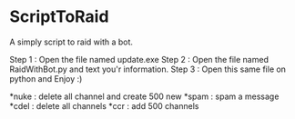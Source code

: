 # ScriptToRaid
A simply script to raid with a bot.

Step 1 : Open the file named update.exe
Step 2 : Open the file named RaidWithBot.py and text you'r information.
Step 3 : Open this same file on python and Enjoy :)

*nuke : delete all channel and create 500 new
*spam : spam a message 
*cdel : delete all channels
*ccr : add 500 channels

